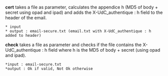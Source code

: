 **cert** takes a file as parameter, calculates the appendice h (MD5 of body + secret using opad and ipad) and adds the X-UdC_authentique : h field to the header of the email.

	* input
	* output : email-secure.txt (email.txt with X-UdC_authentique : h added to header)

**check** takes a file as parameter and checks if the file contains the X-UdC_authentique : h field where h is the MD5 of body + secret (using opad and ipad).

	*input : email-secure.txt
	*output : Ok if valid, Not Ok otherwise
